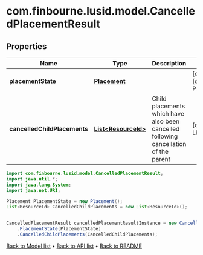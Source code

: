 # com.finbourne.lusid.model.CancelledPlacementResult

## Properties

Name | Type | Description | Notes
------------ | ------------- | ------------- | -------------
**placementState** | [**Placement**](Placement.md) |  | [optional] [default to Placement]
**cancelledChildPlacements** | [**List&lt;ResourceId&gt;**](ResourceId.md) | Child placements which have also been cancelled following cancellation of the parent | [default to List<ResourceId>]

```java
import com.finbourne.lusid.model.CancelledPlacementResult;
import java.util.*;
import java.lang.System;
import java.net.URI;

Placement PlacementState = new Placement();
List<ResourceId> CancelledChildPlacements = new List<ResourceId>();


CancelledPlacementResult cancelledPlacementResultInstance = new CancelledPlacementResult()
    .PlacementState(PlacementState)
    .CancelledChildPlacements(CancelledChildPlacements);
```


[Back to Model list](../README.md#documentation-for-models) &#8226; [Back to API list](../README.md#documentation-for-api-endpoints) &#8226; [Back to README](../README.md)
